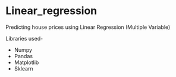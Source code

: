 # Linear_regression

Predicting house prices using Linear Regression (Multiple Variable)

Libraries used-
- Numpy 
- Pandas
- Matplotlib
- Sklearn

 
